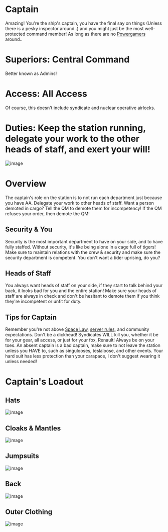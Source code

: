 # Captain
Amazing! You're the ship's captain, you have the final say on things (Unless there is a pesky inspector around..) and you might just be the most well-protected command member! As long as there are no [Powergamers](https://docs.goobstation.com/en/community/roleplay/jobs/bs.html) around..
# Superiors: Central Command
Better known as Admins!
# Access: All Access
Of course, this doesn't include syndicate and nuclear operative airlocks.
# Duties: Keep the station running, delegate your work to the other heads of staff, and exert your will!
![image](https://github.com/user-attachments/assets/9dc51a14-957e-43b6-8337-3b9e9bae426f)
# Overview
The captain's role on the station is to not run each department just because you have AA. Delegate your work to other heads of staff. Want a person demoted in cargo? Tell the QM to demote them for incompetency! If the QM refuses your order, then demote the QM!
## Security & You
Security is the most important department to have on your side, and to have fully staffed. Without security, it's like being alone in a cage full of tigers! Make sure to maintain relations with the crew & security and make sure the security department is competent. You don't want a tider uprising, do you? 
## Heads of Staff
You always want heads of staff on your side, if they start to talk behind your back, it looks bad for you and the entire station! Make sure your heads of staff are always in check and don't be hesitant to demote them if you think they're incompetent or unfit for duty.
## Tips for Captain
Remember you're not above [Space Law](https://docs.goobstation.com/en/community/roleplay/space-law.html), [server rules](https://docs.goobstation.com/en/community/roleplay/rules.html), and community expectations. Don't be a dickhead! 
Syndicates WILL kill you, whether it be for your gear, all access, or just for your fox, Renault! Always be on your toes. 
An absent captain is a bad captain, make sure to not leave the station unless you HAVE to, such as singulooses, teslaloose, and other events.
Your hard suit has less protection than your carapace, I don't suggest wearing it unless needed!
# Captain's Loadout
## Hats
![image](https://github.com/user-attachments/assets/437914cc-e50b-4281-9507-db8ca24e9a94)
## Cloaks & Mantles
![image](https://github.com/user-attachments/assets/8cec3cf6-ea6a-49b2-b989-e7bf8b3a1901)
## Jumpsuits
![image](https://github.com/user-attachments/assets/87c2f602-1f81-4110-b6de-aa7fa9c96851)
## Back
![image](https://github.com/user-attachments/assets/33224372-0087-4f9c-b23d-63380f290e03)
## Outer Clothing
![image](https://github.com/user-attachments/assets/26861580-b03a-4be7-bf4c-6502302cd86f)
